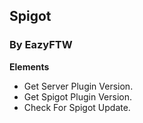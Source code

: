 ## Spigot
### By EazyFTW
**Elements**
* Get Server Plugin Version.
* Get Spigot Plugin Version.
* Check For Spigot Update.
